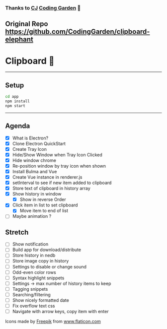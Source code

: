 ### Thanks to [CJ](https://github.com/w3cj) [Coding Garden](https://www.youtube.com/channel/UCLNgu_OupwoeESgtab33CCw) 💖

## Original Repo https://github.com/CodingGarden/clipboard-elephant

# Clipboard 👋

---

## Setup

```sh
cd app
npm install
npm start
```

---

## Agenda

- [x] What is Electron?
- [x] Clone Electron QuickStart
- [x] Create Tray Icon
- [x] Hide/Show Window when Tray Icon Clicked
- [x] Hide window chrome
- [x] Re-position window by tray icon when shown
- [x] Install Bulma and Vue
- [x] Create Vue instance in renderer.js
- [x] setInterval to see if new item added to clipboard
- [x] Store text of clipboard in history array
- [x] Show history in window
  - [x] Show in reverse Order
- [x] Click item in list to set clipboard
  - [x] Move item to end of list
- [ ] Maybe animation ?

## Stretch

- [ ] Show notification
- [ ] Build app for download/distribute
- [ ] Store history in nedb
- [ ] Store image copy in history
- [ ] Settings to disable or change sound
- [ ] Odd-even color rows
- [ ] Syntax highlight snippets
- [ ] Settings -> max number of history items to keep
- [ ] Tagging snippets
- [ ] Searching/filtering
- [ ] Show nicely formatted date
- [ ] Fix overflow text css
- [ ] Navigate with arrow keys, copy item with enter

<div>Icons made by <a href="https://www.flaticon.com/authors/freepik" title="Freepik">Freepik</a> from <a href="https://www.flaticon.com/" title="Flaticon">www.flaticon.com</a></div>
